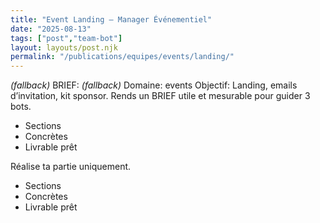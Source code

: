 ```yaml
---
title: "Event Landing — Manager Événementiel"
date: "2025-08-13"
tags: ["post","team-bot"]
layout: layouts/post.njk
permalink: "/publications/equipes/events/landing/"
---
```

*(fallback)* BRIEF:
*(fallback)* Domaine: events
Objectif: Landing, emails d’invitation, kit sponsor.
Rends un BRIEF utile et mesurable pour guider 3 bots.

- Sections
- Concrètes
- Livrable prêt

Réalise ta partie uniquement.

- Sections
- Concrètes
- Livrable prêt
